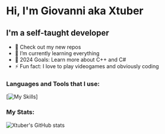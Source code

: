 # Hi, I'm Giovanni aka Xtuber

## I'm a self-taught developer
- 🔭 Check out my new repos
- 🌱 I’m currently learning everything
- 🥅 2024 Goals: Learn more about C++ and C#
- ⚡ Fun fact: I love to play videogames and obviously coding

### Languages and Tools that I use:
[![My Skills](https://skillicons.dev/icons?i=html,css,python,cs,visualstudio,vscode,unity,pr,ae&theme=dark)]

### My Stats:
![Xtuber's GitHub stats](https://github-readme-stats.vercel.app/api?username=Xtuber14&show_icons=true&theme=dark)
